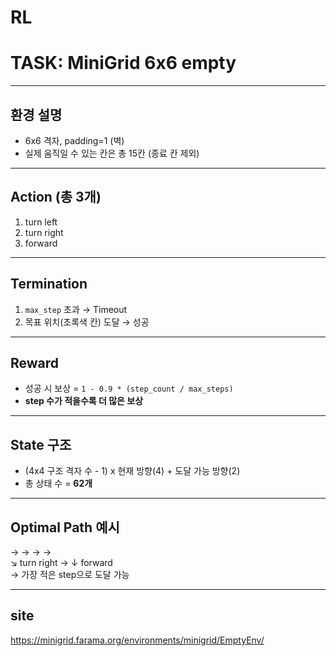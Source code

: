 # RL
# TASK: MiniGrid 6x6 empty

---

## 환경 설명

- 6x6 격자, padding=1 (벽)
- 실제 움직일 수 있는 칸은 총 15칸 (종료 칸 제외)

---

## Action (총 3개)
1. turn left
2. turn right
3. forward

---

## Termination
1. `max_step` 초과 → Timeout
2. 목표 위치(초록색 칸) 도달 → 성공

---

## Reward
- 성공 시 보상 = `1 - 0.9 * (step_count / max_steps)`
- **step 수가 적을수록 더 많은 보상**

---

## State 구조
- (4x4 구조 격자 수 - 1) x 현재 방향(4) + 도달 가능 방향(2)
- 총 상태 수 = **62개**

---

## Optimal Path 예시
→ → → →  
↘ turn right → ↓ forward  
→ 가장 적은 step으로 도달 가능

---

## site
https://minigrid.farama.org/environments/minigrid/EmptyEnv/
